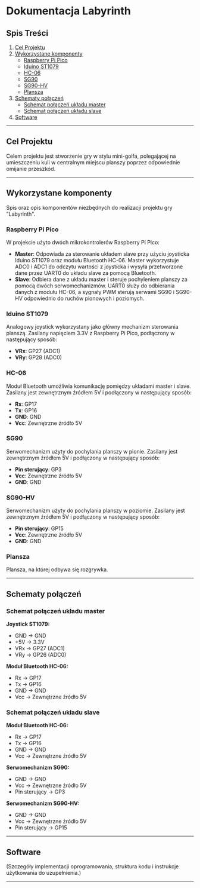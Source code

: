 # Dokumentacja Labyrinth

## Spis Treści
1. [Cel Projektu](#cel-projektu)
2. [Wykorzystane komponenty](#wykorzystane-komponenty)
   - [Raspberry Pi Pico](#raspberry-pi-pico)
   - [Iduino ST1079](#iduino-st1079)
   - [HC-06](#hc-06)
   - [SG90](#sg90)
   - [SG90-HV](#sg90-hv)
   - [Plansza](#plansza)
3. [Schematy połączeń](#schematy-polaczen)
   - [Schemat połączeń układu master](#schemat-polaczen-ukladu-master)
   - [Schemat połączeń układu slave](#schemat-polaczen-ukladu-slave)
4. [Software](#software)

---

## Cel Projektu
Celem projektu jest stworzenie gry w stylu mini-golfa, polegającej na umieszczeniu kuli w centralnym miejscu planszy poprzez odpowiednie omijanie przeszkód.

---

## Wykorzystane komponenty
Spis oraz opis komponentów niezbędnych do realizacji projektu gry "Labyrinth".

### Raspberry Pi Pico
W projekcie użyto dwóch mikrokontrolerów Raspberry Pi Pico:
- **Master**: Odpowiada za sterowanie układem slave przy użyciu joysticka Iduino ST1079 oraz modułu Bluetooth HC-06. Master wykorzystuje ADC0 i ADC1 do odczytu wartości z joysticka i wysyła przetworzone dane przez UART0 do układu slave za pomocą Bluetooth.
- **Slave**: Odbiera dane z układu master i steruje pochyleniem planszy za pomocą dwóch serwomechanizmów. UART0 służy do odbierania danych z modułu HC-06, a sygnały PWM sterują serwami SG90 i SG90-HV odpowiednio do ruchów pionowych i poziomych.

### Iduino ST1079
Analogowy joystick wykorzystany jako główny mechanizm sterowania planszą. Zasilany napięciem 3.3V z Raspberry Pi Pico, podłączony w następujący sposób:
- **VRx**: GP27 (ADC1)
- **VRy**: GP28 (ADC0)

### HC-06
Moduł Bluetooth umożliwia komunikację pomiędzy układami master i slave. Zasilany jest zewnętrznym źródłem 5V i podłączony w następujący sposób:
- **Rx**: GP17
- **Tx**: GP16
- **GND**: GND
- **Vcc**: Zewnętrzne źródło 5V

### SG90
Serwomechanizm użyty do pochylania planszy w pionie. Zasilany jest zewnętrznym źródłem 5V i podłączony w następujący sposób:
- **Pin sterujący**: GP3
- **Vcc**: Zewnętrzne źródło 5V
- **GND**: GND

### SG90-HV
Serwomechanizm użyty do pochylania planszy w poziomie. Zasilany jest zewnętrznym źródłem 5V i podłączony w następujący sposób:
- **Pin sterujący**: GP15
- **Vcc**: Zewnętrzne źródło 5V
- **GND**: GND

### Plansza
Plansza, na której odbywa się rozgrywka.

---

## Schematy połączeń

### Schemat połączeń układu master

**Joystick ST1079:**
- GND → GND
- +5V → 3.3V
- VRx → GP27 (ADC1)
- VRy → GP26 (ADC0)

**Moduł Bluetooth HC-06:**
- Rx → GP17
- Tx → GP16
- GND → GND
- Vcc → Zewnętrzne źródło 5V

### Schemat połączeń układu slave

**Moduł Bluetooth HC-06:**
- Rx → GP17
- Tx → GP16
- GND → GND
- Vcc → Zewnętrzne źródło 5V

**Serwomechanizm SG90:**
- GND → GND
- Vcc → Zewnętrzne źródło 5V
- Pin sterujący → GP3

**Serwomechanizm SG90-HV:**
- GND → GND
- Vcc → Zewnętrzne źródło 5V
- Pin sterujący → GP15

---

## Software
(Szczegóły implementacji oprogramowania, struktura kodu i instrukcje użytkowania do uzupełnienia.)

---
